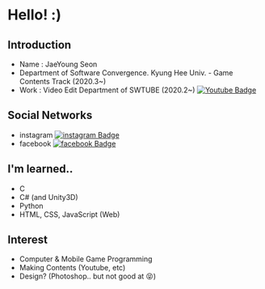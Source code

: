 # Hello! :)
## Introduction
* Name : JaeYoung Seon<br>
* Department of Software Convergence. Kyung Hee Univ. - Game Contents Track (2020.3~)<br>
* Work : Video Edit Department of SWTUBE (2020.2~)   [![Youtube Badge](https://img.shields.io/badge/SWTUBE-FF0000?style=flat-square&logo=Youtube&logoColor=white&link=https://www.youtube.com/channel/UCoJhIFodUrsH8suAe0kYDzQ)](https://www.youtube.com/channel/UCoJhIFodUrsH8suAe0kYDzQ)
## Social Networks
* instagram [![instagram Badge](https://img.shields.io/badge/Instagram-E4405F?style=flat-square&logo=Instagram&logoColor=white&link=https://www.instagram.com/jae_young.02/)](https://www.instagram.com/jae_young.02/)
* facebook [![facebook Badge](https://img.shields.io/badge/Facebook-1877F2?style=flat-square&logo=Facebook&logoColor=white&link=https://www.facebook.com/profile.php?id=100045249120668)](https://www.facebook.com/profile.php?id=100045249120668)
## I'm learned..
* C
* C# (and Unity3D)
* Python
* HTML, CSS, JavaScript (Web)
## Interest
* Computer & Mobile Game Programming
* Making Contents (Youtube, etc)
* Design? (Photoshop.. but not good at :stuck_out_tongue_closed_eyes:)
<!--
**tjswodud/tjswodud** is a ✨ _special_ ✨ repository because its `README.md` (this file) appears on your GitHub profile.

Here are some ideas to get you started:

- 🔭 I’m currently working on ...
- 🌱 I’m currently learning ...
- 👯 I’m looking to collaborate on ...
- 🤔 I’m looking for help with ...
- 💬 Ask me about ...
- 📫 How to reach me: ...
- 😄 Pronouns: ...
- ⚡ Fun fact: ...
-->
